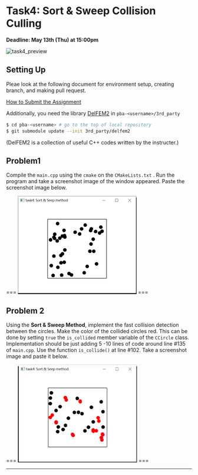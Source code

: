 # Task4: Sort & Sweep Collision Culling

**Deadline: May 13th (Thu) at 15:00pm**

<img src="task4_preview.png" alt="task4_preview" />

## Setting Up

Pleae look at the following document for environment setup, creating branch, and making pull request.

[How to Submit the Assignment](../doc/submit.md)

Additionally, you need the library [DelFEM2](https://github.com/nobuyuki83/delfem2) in `pba-<username>/3rd_party` 

```bash
$ cd pba-<username> # go to the top of local repository
$ git submodule update --init 3rd_party/delfem2
```

(DelFEM2 is a collection of useful C++ codes written by the instructer.)



## Problem1

Compile the `main.cpp` using the `cmake` on the `CMakeLists.txt` . Run the program and take a screenshot image of the window appeared. Paste the screenshot image below.

=== <img src="problem1.PNG" alt="task4_preview" style="zoom:50%;" /> ===



## Problem 2

Using the **Sort & Sweep Method**, implement the fast collision detection between the circles. Make the color of the collided circles  red. This can be done by setting `true` the `is_collided` member variable of the `CCircle` class. Implementation should be just adding 5 -10 lines of code around line #135 of `main.cpp`.  Use the function `is_collide()` at line #102. Take a screenshot image and paste it below. 

=== <img src="problem2.PNG" alt="task4_preview" style="zoom:50%;" /> ===





----









